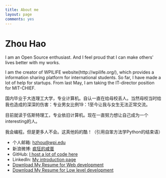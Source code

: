 ```yaml
---
title: About me
layout: page
comments: yes
---
```


<script type="text/javascript">
	var tpj=jQuery;
	tpj.noConflict();
	tpj(document).ready(function() {
		tpj('.about_tab').attr('class', 'current_page_item');})
</script>
<div class="middle_inner">
	<h1>Zhou Hao</h1>
	<p>I am an Open Source enthusiast. And I feel proud that I can make others' lives better with my works. </p>
	<p>I am the creator of WPILIFE website(http://wpilife.org/), which provides a information sharing platform for international students. So far, I have made a lot of help for startups. From last May, I am taking the IT-director position for MIT-CHIEF.</p>
	<p>国内毕业于大连理工大学，专业计算机。自认一直在给母校丢人。当然母校当时给我也造成的深深的伤害：专业男女比例19：1至今让我与女生无法正常交流。</p> 
	<p>目前就读于伍斯特理工，专业依旧计算机。现在一直努力想让自己成为一个interesting的人。</p>   
	<p>我会编程。但是更多人不会。这真他妈的酷！（引用自笨方法学Python的结束语） </p>
	<ul>
		<li>个人邮箱: <a href="mailto:hzhou@wpi.edu"> hzhou@wpi.edu</a></li>    
		<li>新浪微博: <a href="http://weibo.com/sbzhouhao">疯狂的咸蛋</a></li>  
		<li>GitHub:   <a href="http://github.com/zhouhao">I host a lot of code here</a></li>  
		<li>LinkedIn: <a href="http://www.linkedin.com/in/sbzhouhao">My introduction page</a></li>  
		<li><a href="/resume/Resume_Hao_Zhou_WEB_11292013.pdf">Download My Resume for Web development</a></li>
		<li><a href="/resume/Resume_Hao_Zhou_11292013.pdf">Download My Resume for Low level development</a></li>
	</ul>
	<br/>
	<br/>
</div>

